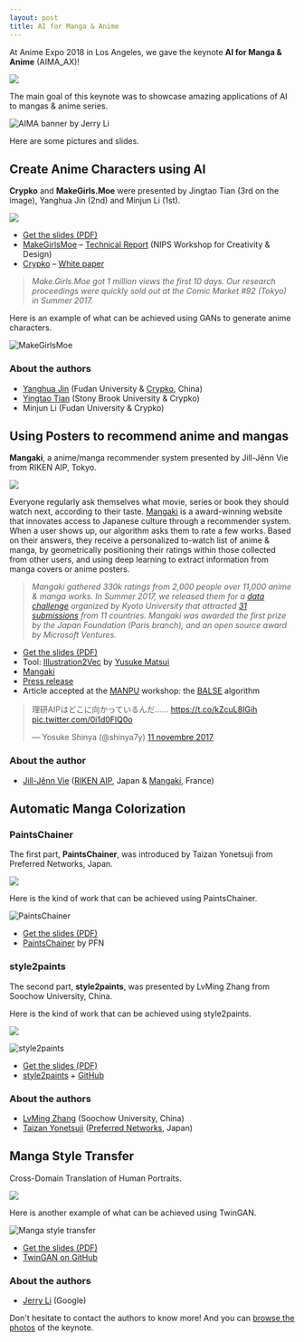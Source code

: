 ```yaml
---
layout: post
title: AI for Manga & Anime
---
```


At Anime Expo 2018 in Los Angeles, we gave the keynote **AI for Manga & Anime** (AIMA_AX)!

![](/public/img/aima/aima.jpg)

The main goal of this keynote was to showcase amazing applications of AI to mangas & anime series.

![AIMA banner by Jerry Li](/public/img/aima/aima-banner.png)

Here are some pictures and slides.

## Create Anime Characters using AI

**Crypko** and **MakeGirls.Moe** were presented by Jingtao Tian (3rd on the image), Yanghua Jin (2nd) and Minjun Li (1st).

![](/public/img/aima/crypko.jpg)

- [Get the slides (PDF)](https://drive.google.com/file/d/145_X2q0dvZ5v97SeMmXLSsX-P-7mYlac/view?usp=sharing)
- [MakeGirlsMoe](https://make.girls.moe) – [Technical Report](https://makegirlsmoe.github.io/assets/pdf/technical_report.pdf) (NIPS Workshop for Creativity & Design)  
- [Crypko](https://crypko.ai) – [White paper](https://crypko.ai/static/files/crypko-whitepaper.pdf)

> *Make.Girls.Moe got 1 million views the first 10 days. Our research proceedings were quickly sold out at the Comic Market #92 (Tokyo) in Summer 2017.*

Here is an example of what can be achieved using GANs to generate anime characters.

![MakeGirlsMoe](/public/img/mgm.jpg)

### About the authors

- [Yanghua Jin](http://yanghuaj.org) (Fudan University & [Crypko](https://crypko.ai), China)
- [Yingtao Tian](https://alantian.net) (Stony Brook University & Crypko)
- Minjun Li (Fudan University & Crypko)

## Using Posters to recommend anime and mangas

**Mangaki**, a anime/manga recommender system presented by Jill-Jênn Vie from RIKEN AIP, Tokyo.

![](/public/img/aima/mangaki.jpg)

Everyone regularly ask themselves what movie, series or book they should watch next, according to their taste. [Mangaki](https://mangaki.fr) is a award-winning website that innovates access to Japanese culture through a recommender system. When a user shows up, our algorithm asks them to rate a few works. Based on their answers, they receive a personalized to-watch list of anime & manga, by geometrically positioning their ratings within those collected from other users, and using deep learning to extract information from manga covers or anime posters.

> *Mangaki gathered 330k ratings from 2,000 people over 11,000 anime & manga works. In Summer 2017, we released them for a [data challenge](/2017/07/18/mangaki-data-challenge-en/) organized by Kyoto University that attracted [31 submissions](/2017/10/08/mangaki-data-challenge-winners-en/) from 11 countries. Mangaki was awarded the first prize by the Japan Foundation (Paris branch), and an open source award by Microsoft Ventures.*

- [Get the slides (PDF)](https://drive.google.com/file/d/1a91YoBu1RuwPcCIg-ycrVkEAHEVNSzyT/view?usp=sharing)
- Tool: [Illustration2Vec](https://github.com/rezoo/illustration2vec) by [Yusuke Matsui](http://yusukematsui.me)  
- [Mangaki](https://mangaki.fr)
- [Press release](https://mangaki.fr/static/presentation.pdf)
- Article accepted at the [MANPU](http://manpu2017.imlab.jp) workshop: the [BALSE](https://arxiv.org/pdf/1709.01584) algorithm

<blockquote class="twitter-tweet" data-lang="fr"><p lang="ja" dir="ltr">理研AIPはどこに向かっているんだ…… <a href="https://t.co/kZcuL8IGih">https://t.co/kZcuL8IGih</a> <a href="https://t.co/0i1d0FlQ0o">pic.twitter.com/0i1d0FlQ0o</a></p>&mdash; Yosuke Shinya (@shinya7y) <a href="https://twitter.com/shinya7y/status/929331739515691008?ref_src=twsrc%5Etfw">11 novembre 2017</a></blockquote> <script async src="https://platform.twitter.com/widgets.js" charset="utf-8"></script> 

### About the author

- [Jill-Jênn Vie](https://jilljenn.github.io) ([RIKEN AIP](https://aip.riken.jp), Japan & [Mangaki](https://mangaki.fr), France)

## Automatic Manga Colorization

### PaintsChainer

The first part, **PaintsChainer**, was introduced by Taizan Yonetsuji from Preferred Networks, Japan.

![](/public/img/aima/pfn.jpg)

Here is the kind of work that can be achieved using PaintsChainer.

![PaintsChainer](/public/img/paintschainer.jpg)

- [Get the slides (PDF)](https://drive.google.com/file/d/1CwS7HfPOH_BN9ksri6TTBuu9rfrn_s2W/view?usp=sharing)
- [PaintsChainer](https://paintschainer.preferred.tech) by PFN

### style2paints

The second part, **style2paints**, was presented by LvMing Zhang from Soochow University, China.

Here is the kind of work that can be achieved using style2paints.

![](/public/img/aima/style2paints.jpg)

![style2paints](/public/img/paintstransfer.jpg)

- [Get the slides (PDF)](https://drive.google.com/file/d/1EBgMXFierCEFWKO8qFsLaiqdoAgFOSwP/view?usp=sharing)
- [style2paints](http://paintstransfer.com) + [GitHub](https://github.com/lllyasviel/style2paints)

### About the authors

- [LvMing Zhang](https://github.com/lllyasviel) (Soochow University, China)
- [Taizan Yonetsuji](https://github.com/taizan) ([Preferred Networks](https://www.preferred-networks.jp/ja/), Japan)

## Manga Style Transfer

Cross-Domain Translation of Human Portraits.

![](/public/img/aima/twingan.jpg)

Here is another example of what can be achieved using TwinGAN.

![Manga style transfer](/public/img/twingan_sample.png)

- [Get the slides (PDF)](https://drive.google.com/file/d/1Z3aqgYdxgmbxEWo-FB_F-OZEj6Yr5445/view?usp=sharing)
- [TwinGAN on GitHub](https://github.com/jerryli27/TwinGAN)

### About the authors

- [Jerry Li](https://jerrylijiaming.com) (Google)

Don't hesitate to contact the authors to know more! And you can [browse the photos](https://drive.google.com/drive/u/0/folders/1JVmxYNgxfsPRDsHqXUL8yv1bdijDpofM) of the keynote.
